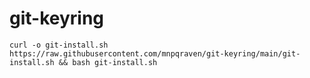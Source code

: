 # git-keyring
```
curl -o git-install.sh https://raw.githubusercontent.com/mnpqraven/git-keyring/main/git-install.sh && bash git-install.sh
```

